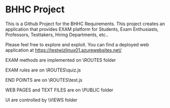 # BHHC Project
This is a Github Project for the BHHC Requirements.
This project creates an application that provides EXAM platform for Students, Exam Enthusiasts, Professors, Testtakers, Hiring Departments, etc.. 

Please feel free to explore and exploit. You can find a deployed web application at https://testwizlinux01.azurewebsites.net/

EXAM methods are implemented on \ROUTES folder

EXAM rules are on \ROUTES\quiz.js

END POINTS are on \ROUTES\test.js

WEB PAGES and TEXT FILES are on \PUBLIC folder

UI are controlled by \VIEWS folder

